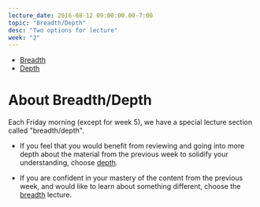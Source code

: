 ```yaml
---
lecture_date: 2016-08-12 09:00:00.00-7:00
topic: "Breadth/Depth"
desc: "Two options for lecture"
week: "2"
---
```


* [Breadth](breadth/)
* [Depth](depth/)

# About Breadth/Depth

Each Friday morning (except for week 5), we have a special lecture
section called "breadth/depth".   

* If you feel that you would benefit from reviewing and going into more
depth about the material from the previous week to solidify your
understanding, choose [depth](depth/).

* If you are confident in your mastery of the content from the previous
week, and would like to learn about something different, choose the
[breadth](breadth/) lecture.

